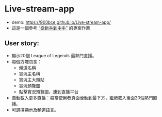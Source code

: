 # Live-stream-app
* demo: https://900bce.github.io/Live-stream-app/
* 這是一個參考 [“從新手到中手”](https://github.com/aszx87410/frontend-intermediate-course) 的專案作業
## User story:
* 顯示20個 League of Legends 最熱門直播。
* 每個方塊包含：
  * 頻道名稱
  * 實況主名稱
  * 實況主大頭貼
  * 實況預覽圖
  * 點擊實況預覽圖，連到直播平台
* 自動載入更多直播：每當使用者頁面滾動到最下方，繼續載入後面20個熱門直播。
* 可選擇顯示及頻道語言。
